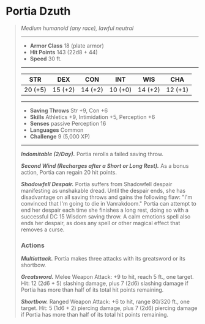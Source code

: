 # Portia Dzuth
>*Medium humanoid (any race), lawful neutral*
>___
>- **Armor Class** 18 (plate armor)
>- **Hit Points** 143 (22d8 + 44)
>- **Speed** 30 ft.
>___
>|STR|DEX|CON|INT|WIS|CHA|
>|:---:|:---:|:---:|:---:|:---:|:---:|
>|20 (+5)|15 (+2)|14 (+2)|10 (+0)|14 (+2)|12 (+1)|
>___
>- **Saving Throws** Str +9, Con +6
>- **Skills** Athletics +9, Intimidation +5, Perception +6
>- **Senses** passive Perception 16
>- **Languages** Common
>- **Challenge** 9 (5,000 XP)
>___
>***Indomitable (2/Day).*** Portia rerolls a failed saving throw.  
>
>***Second Wind (Recharges after a Short or Long Rest).*** As a bonus action, Portia can regain 20 hit points.  
>
>***Shadowfell Despair.*** Portia suffers from Shadowfell despair manifesting as unshakable dread. Until the despair ends, she has disadvantage on all saving throws and gains the following flaw: "I'm convinced that I'm going to die in Vanrakdoom." Portia can attempt to end her despair each time she finishes a long rest, doing so with a successful DC 15 Wisdom saving throw. A calm emotions spell also ends her despair, as does any spell or other magical effect that removes a curse.  
>
>### Actions
>***Multiattack.*** Portia makes three attacks with its greatsword or its shortbow.  
>
>***Greatsword.*** Melee Weapon Attack: +9 to hit, reach 5 ft., one target. Hit: 12 (2d6 + 5) slashing damage, plus 7 (2d6) slashing damage if Portia has more than half of its total hit points remaining.  
>
>***Shortbow.*** Ranged Weapon Attack: +6 to hit, range 80/320 ft., one target. Hit: 5 (1d6 + 2) piercing damage, plus 7 (2d6) piercing damage if Portia has more than half of its total hit points remaining.